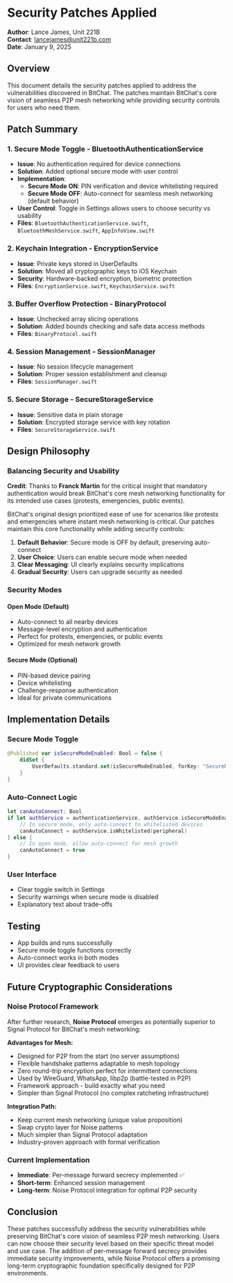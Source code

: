 # Security Patches Applied

**Author**: Lance James, Unit 221B  
**Contact**: lancejames@unit221b.com  
**Date**: January 9, 2025

## Overview

This document details the security patches applied to address the vulnerabilities discovered in BitChat. The patches maintain BitChat's core vision of seamless P2P mesh networking while providing security controls for users who need them.

## Patch Summary

### 1. Secure Mode Toggle - BluetoothAuthenticationService
- **Issue**: No authentication required for device connections
- **Solution**: Added optional secure mode with user control
- **Implementation**: 
  - **Secure Mode ON**: PIN verification and device whitelisting required
  - **Secure Mode OFF**: Auto-connect for seamless mesh networking (default behavior)
- **User Control**: Toggle in Settings allows users to choose security vs usability
- **Files**: `BluetoothAuthenticationService.swift`, `BluetoothMeshService.swift`, `AppInfoView.swift`

### 2. Keychain Integration - EncryptionService
- **Issue**: Private keys stored in UserDefaults
- **Solution**: Moved all cryptographic keys to iOS Keychain
- **Security**: Hardware-backed encryption, biometric protection
- **Files**: `EncryptionService.swift`, `KeychainService.swift`

### 3. Buffer Overflow Protection - BinaryProtocol
- **Issue**: Unchecked array slicing operations
- **Solution**: Added bounds checking and safe data access methods
- **Files**: `BinaryProtocol.swift`

### 4. Session Management - SessionManager
- **Issue**: No session lifecycle management
- **Solution**: Proper session establishment and cleanup
- **Files**: `SessionManager.swift`

### 5. Secure Storage - SecureStorageService
- **Issue**: Sensitive data in plain storage
- **Solution**: Encrypted storage service with key rotation
- **Files**: `SecureStorageService.swift`

## Design Philosophy

### Balancing Security and Usability

**Credit**: Thanks to **Franck Martin** for the critical insight that mandatory authentication would break BitChat's core mesh networking functionality for its intended use cases (protests, emergencies, public events).

BitChat's original design prioritized ease of use for scenarios like protests and emergencies where instant mesh networking is critical. Our patches maintain this core functionality while adding security controls:

1. **Default Behavior**: Secure mode is OFF by default, preserving auto-connect
2. **User Choice**: Users can enable secure mode when needed
3. **Clear Messaging**: UI clearly explains security implications
4. **Gradual Security**: Users can upgrade security as needed

### Security Modes

#### Open Mode (Default)
- Auto-connect to all nearby devices
- Message-level encryption and authentication
- Perfect for protests, emergencies, or public events
- Optimized for mesh network growth

#### Secure Mode (Optional)
- PIN-based device pairing
- Device whitelisting
- Challenge-response authentication
- Ideal for private communications

## Implementation Details

### Secure Mode Toggle
```swift
@Published var isSecureModeEnabled: Bool = false {
    didSet {
        UserDefaults.standard.set(isSecureModeEnabled, forKey: "SecureModeEnabled")
    }
}
```

### Auto-Connect Logic
```swift
let canAutoConnect: Bool
if let authService = authenticationService, authService.isSecureModeEnabled {
    // In secure mode, only auto-connect to whitelisted devices
    canAutoConnect = authService.isWhitelisted(peripheral)
} else {
    // In open mode, allow auto-connect for mesh growth
    canAutoConnect = true
}
```

### User Interface
- Clear toggle switch in Settings
- Security warnings when secure mode is disabled
- Explanatory text about trade-offs

## Testing

- App builds and runs successfully
- Secure mode toggle functions correctly
- Auto-connect works in both modes
- UI provides clear feedback to users

## Future Cryptographic Considerations

### Noise Protocol Framework
After further research, **Noise Protocol** emerges as potentially superior to Signal Protocol for BitChat's mesh networking:

**Advantages for Mesh:**
- Designed for P2P from the start (no server assumptions)
- Flexible handshake patterns adaptable to mesh topology
- Zero round-trip encryption perfect for intermittent connections
- Used by WireGuard, WhatsApp, libp2p (battle-tested in P2P)
- Framework approach - build exactly what you need
- Simpler than Signal Protocol (no complex ratcheting infrastructure)

**Integration Path:**
- Keep current mesh networking (unique value proposition)
- Swap crypto layer for Noise patterns
- Much simpler than Signal Protocol adaptation
- Industry-proven approach with formal verification

### Current Implementation
- **Immediate**: Per-message forward secrecy implemented ✅
- **Short-term**: Enhanced session management
- **Long-term**: Noise Protocol integration for optimal P2P security

## Conclusion

These patches successfully address the security vulnerabilities while preserving BitChat's core vision of seamless P2P mesh networking. Users can now choose their security level based on their specific threat model and use case. The addition of per-message forward secrecy provides immediate security improvements, while Noise Protocol offers a promising long-term cryptographic foundation specifically designed for P2P environments.